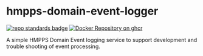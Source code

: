 # hmpps-domain-event-logger
[![repo standards badge](https://img.shields.io/badge/endpoint.svg?&style=flat&logo=github&url=https%3A%2F%2Foperations-engineering-reports.cloud-platform.service.justice.gov.uk%2Fapi%2Fv1%2Fcompliant_public_repositories%2Fhmpps-domain-event-logger)](https://operations-engineering-reports.cloud-platform.service.justice.gov.uk/public-report/hmpps-domain-event-logger "Link to report")
[![Docker Repository on ghcr](https://img.shields.io/badge/ghcr.io-repository-2496ED.svg?logo=docker)](https://ghcr.io/ministryofjustice/hmpps-domain-event-logger)

A simple HMPPS Domain Event logging service to support development and trouble shooting of event processing. 
